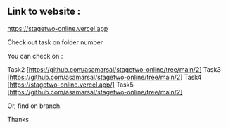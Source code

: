 ## Link to website :
https://stagetwo-online.vercel.app

Check out task on folder number

You can check on :

Task2 [https://github.com/asamarsal/stagetwo-online/tree/main/2]
Task3 [https://github.com/asamarsal/stagetwo-online/tree/main/2]
Task4 [https://stagetwo-online.vercel.app/]
Task5 [https://github.com/asamarsal/stagetwo-online/tree/main/2]

Or, find on branch.

Thanks
